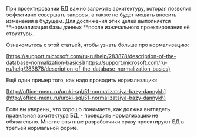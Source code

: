 При проектировании БД важно заложить архитектуру, которая позволит эффективно совершать запросы, а также не будет мешать вносить изменения в будущем. Для достижения этих целей выполняется **нормализация базы данных **после изначального проектирования её структуры.

Ознакомьтесь с этой статьей, чтобы узнать больше про нормализацию:

[https://support.microsoft.com/ru-ru/help/283878/description-of-the-database-normalization-basics](https://support.microsoft.com/ru-ru/help/283878/description-of-the-database-normalization-basics)

Ещё один пример того, как надо проводить нормализацию:

[http://office-menu.ru/uroki-sql/51-normalizatsiya-bazy-dannykh](http://office-menu.ru/uroki-sql/51-normalizatsiya-bazy-dannykh)

Если вы уверены, что хорошо понимаете, как должна выглядеть правильная архитектура БД,  - проводить нормализацию не обязательно. Многие опытные разработчики сразу проектируют БД в третьей нормальной форме.

